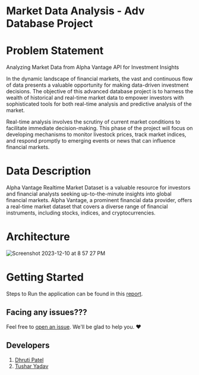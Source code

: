 # Market Data Analysis - Adv Database Project

# Problem Statement
Analyzing Market Data from Alpha Vantage API for Investment Insights 

In the dynamic landscape of financial markets, the vast and continuous flow of data presents a valuable opportunity for making data-driven investment decisions. The objective of this advanced database project is to harness the wealth of historical and real-time market data to empower investors with sophisticated tools for both real-time analysis and predictive analysis of the market. 

Real-time analysis involves the scrutiny of current market conditions to facilitate immediate decision-making. This phase of the project will focus on developing mechanisms to monitor livestock prices, track market indices, and respond promptly to emerging events or news that can influence financial markets. 

# Data Description
Alpha Vantage Realtime Market Dataset is a valuable resource for investors and financial analysts seeking up-to-the-minute insights into global financial markets. Alpha Vantage, a prominent financial data provider, offers a real-time market dataset that covers a diverse range of financial instruments, including stocks, indices, and cryptocurrencies.

# Architecture
![Screenshot 2023-12-10 at 8 57 27 PM](https://github.com/YTushar18/advDataPipeline_Kafka_Spark/assets/58872872/b0a4de8f-1ed2-4f1f-ab93-32dfe9066580)

# Getting Started
Steps to Run the application can be found in this [report]((https://github.com/YTushar18/advDataPipeline_Kafka_Spark/blob/cee3a28c14304e5528c4378db7a153ca7b3fcd0d/Advance%20Database%20Report-Tushar%2C%20Dhruti.pdf)).

## Facing any issues???
Feel free to [open an issue]([https://github.com/YTushar18/](https://github.com/YTushar18/advDataPipeline_Kafka_Spark/issues)). We'll be glad to help you. ❤️

## Developers
1. [Dhruti Patel](https://github.com/iamdhrutipatel)
2. [Tushar Yadav](https://github.com/YTushar18)
